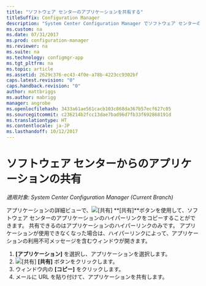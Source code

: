 ```yaml
---
title: "ソフトウェア センターのアプリケーションを共有する"
titleSuffix: Configuration Manager
description: "System Center Configuration Manager でソフトウェア センターのアプリケーションのリンクを共有します。"
ms.custom: na
ms.date: 07/31/2017
ms.prod: configuration-manager
ms.reviewer: na
ms.suite: na
ms.technology: configmgr-app
ms.tgt_pltfrm: na
ms.topic: article
ms.assetid: 2629c376-ec43-4f0e-a78b-4223cc9302bf
caps.latest.revision: "0"
caps.handback.revision: "0"
author: mattbriggs
ms.author: mabrigg
manager: angrobe
ms.openlocfilehash: 3433a61ae561cacb103c868da367b57ecf627c05
ms.sourcegitcommit: c236214b2fcc13dae7bad96d7fb33f692868191d
ms.translationtype: HT
ms.contentlocale: ja-JP
ms.lasthandoff: 10/12/2017
---
```

# <a name="share-an-application-from-software-center"></a>ソフトウェア センターからのアプリケーションの共有

*適用対象: System Center Configuration Manager (Current Branch)* <!-- 1706 -->

アプリケーションの詳細ビューで、![[共有]](media/share15.png) **[共有]**ボタンを使用して、ソフトウェア センターのアプリケーションのハイパーリンクをコピーすることができます。 共有できるのはアプリケーションのハイパーリンクのみです。 アプリケーションが使用できなくなった場合は、ハイパーリンクによって、アプリケーションの利用不可メッセージを含むウィンドウが開きます。

1. **[アプリケーション]** を選択し、アプリケーションを選択します。
2. ![[共有]](media/share15.png) **[共有]** ボタンをクリックします。
3. ウィンドウ内の **[コピー]** をクリックします。
4. メールに URL を貼り付けて、アプリケーションを共有します。